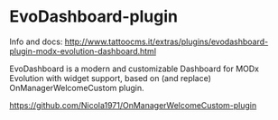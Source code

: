 EvoDashboard-plugin
===================
Info and docs: http://www.tattoocms.it/extras/plugins/evodashboard-plugin-modx-evolution-dashboard.html

EvoDashboard is a modern and customizable Dashboard for MODx Evolution with widget support, based on (and replace)  OnManagerWelcomeCustom  plugin.

https://github.com/Nicola1971/OnManagerWelcomeCustom-plugin
